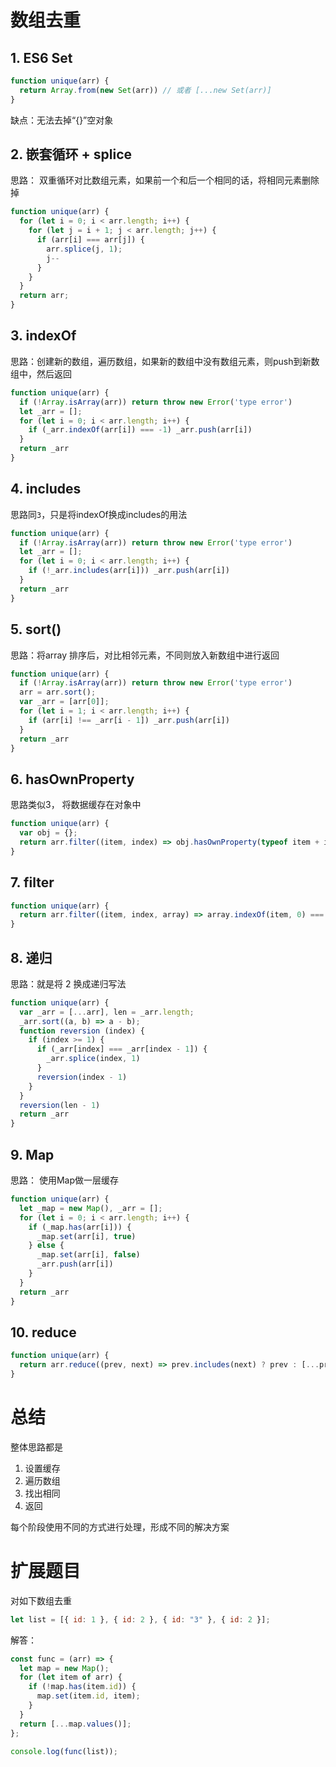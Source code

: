 # 数组去重

## 1. ES6 Set

```js
function unique(arr) {
  return Array.from(new Set(arr)) // 或者 [...new Set(arr)] 
}
```

缺点：无法去掉“{}”空对象

## 2. 嵌套循环 + splice

思路： 双重循环对比数组元素，如果前一个和后一个相同的话，将相同元素删除掉

```js
function unique(arr) {
  for (let i = 0; i < arr.length; i++) {
    for (let j = i + 1; j < arr.length; j++) {
      if (arr[i] === arr[j]) {
        arr.splice(j, 1);
        j--
      }
    }
  }
  return arr;
}
```

## 3. indexOf

思路：创建新的数组，遍历数组，如果新的数组中没有数组元素，则push到新数组中，然后返回

```js
function unique(arr) {
  if (!Array.isArray(arr)) return throw new Error('type error')
  let _arr = [];
  for (let i = 0; i < arr.length; i++) {
    if (_arr.indexOf(arr[i]) === -1) _arr.push(arr[i])
  }
  return _arr
}
```

## 4. includes

思路同`3`，只是将indexOf换成includes的用法

```js
function unique(arr) {
  if (!Array.isArray(arr)) return throw new Error('type error')
  let _arr = [];
  for (let i = 0; i < arr.length; i++) {
    if (!_arr.includes(arr[i])) _arr.push(arr[i])
  }
  return _arr
}
```

## 5. sort()

思路：将array 排序后，对比相邻元素，不同则放入新数组中进行返回

```js
function unique(arr) {
  if (!Array.isArray(arr)) return throw new Error('type error')
  arr = arr.sort();
  var _arr = [arr[0]];
  for (let i = 1; i < arr.length; i++) {
    if (arr[i] !== _arr[i - 1]) _arr.push(arr[i])
  }
  return _arr
}
```

## 6. hasOwnProperty

思路类似3， 将数据缓存在对象中

```js
function unique(arr) {
  var obj = {};
  return arr.filter((item, index) => obj.hasOwnProperty(typeof item + item) ? false : (obj[typeof item + item] = true))
}
```

## 7. filter

```js
function unique(arr) {
  return arr.filter((item, index, array) => array.indexOf(item, 0) === index)
}
```

## 8. 递归

思路：就是将 2 换成递归写法

```js
function unique(arr) {
  var _arr = [...arr], len = _arr.length;
  _arr.sort((a, b) => a - b);
  function reversion (index) {
    if (index >= 1) {
      if (_arr[index] === _arr[index - 1]) {
        _arr.splice(index, 1)
      }
      reversion(index - 1)
    }
  }
  reversion(len - 1)
  return _arr
}
```

## 9. Map

思路： 使用Map做一层缓存

```js
function unique(arr) {
  let _map = new Map(), _arr = [];
  for (let i = 0; i < arr.length; i++) {
    if (_map.has(arr[i])) {
      _map.set(arr[i], true)
    } else {
      _map.set(arr[i], false)
      _arr.push(arr[i])
    }
  }
  return _arr
}
```

## 10. reduce

```js
function unique(arr) {
  return arr.reduce((prev, next) => prev.includes(next) ? prev : [...prev, next], [])
}
```



# 总结

整体思路都是

1. 设置缓存
2. 遍历数组
3. 找出相同
4. 返回

每个阶段使用不同的方式进行处理，形成不同的解决方案

# 扩展题目

对如下数组去重

```js
let list = [{ id: 1 }, { id: 2 }, { id: "3" }, { id: 2 }];
```

解答：

```js
const func = (arr) => {
  let map = new Map();
  for (let item of arr) {
    if (!map.has(item.id)) {
      map.set(item.id, item);
    }
  }
  return [...map.values()];
};

console.log(func(list));
```


